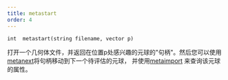 ```yaml
---
title: metastart
order: 4
---
```


`int  metastart(string filename, vector p)`

打开一个几何体文件，并返回在位置p处感兴趣的元球的"句柄"。然后您可以使用
[metanext](./metanext "迭代到由metastart()函数返回的元球列表中的下一个元球。")将句柄移动到下一个待评估的元球，
并使用[metaimport](./metaimport "当您通过metastart和metanext获取到元球句柄后，可以通过metaimport查询该元球的属性。")
来查询该元球的属性。
